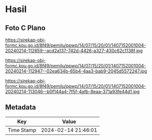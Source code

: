 # Hasil

## Foto C Plano

https://sirekap-obj-formc.kpu.go.id/8f49/pemilu/ppwp/14/07/15/20/01/1407152001004-20240214-112859--acd2a137-742d-4426-a327-430c62c1138f.jpg

https://sirekap-obj-formc.kpu.go.id/8f49/pemilu/ppwp/14/07/15/20/01/1407152001004-20240214-112947--02ea634b-65b4-4aa3-bab9-2045d5572247.jpg

https://sirekap-obj-formc.kpu.go.id/8f49/pemilu/ppwp/14/07/15/20/01/1407152001004-20240214-113046--b0f144a4-7f5f-4afb-8eaa-371a93fe44d1.jpg


## Metadata

| Key        | Value               |
| ---------- | ------------------- |
| Time Stamp | 2024-02-14 21:46:01 |



